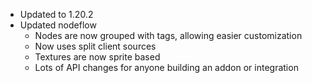 - Updated to 1.20.2
- Updated nodeflow
  - Nodes are now grouped with tags, allowing easier customization
  - Now uses split client sources
  - Textures are now sprite based
  - Lots of API changes for anyone building an addon or integration